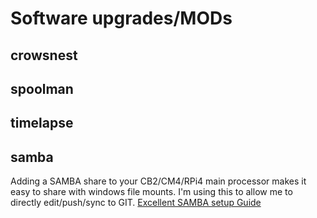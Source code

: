 # Software upgrades/MODs
## crowsnest
## spoolman
## timelapse
## samba
 Adding a SAMBA share to your CB2/CM4/RPi4 main processor makes it easy to share with windows file mounts.  I'm using this to allow me to directly edit/push/sync to GIT.
 [Excellent SAMBA setup Guide](https://pimylifeup.com/raspberry-pi-samba/)